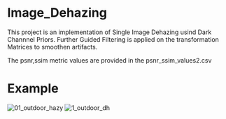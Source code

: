 # Image_Dehazing
This project is an implementation of Single Image Dehazing usind Dark Channnel Priors.
Further Guided Filtering is applied on the transformation Matrices to smoothen artifacts.

The psnr,ssim metric values are provided in the psnr_ssim_values2.csv

# Example

![01_outdoor_hazy](https://user-images.githubusercontent.com/106699115/207903554-d5df0369-75d6-4cf7-bbeb-52203f3c1ce0.jpg)
![ 1_outdoor_dh](https://user-images.githubusercontent.com/106699115/207903568-a501aab7-5c24-4cda-9218-70692cd74841.png)
